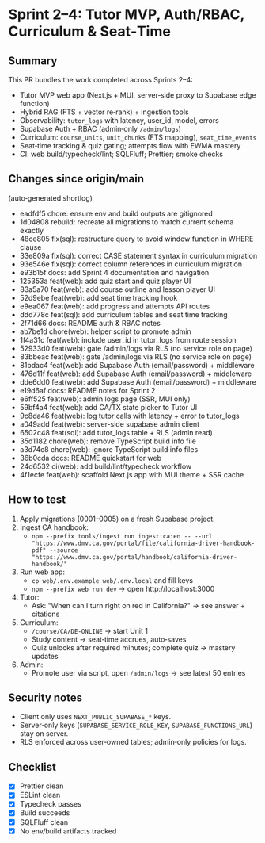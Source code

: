 # Sprint 2–4: Tutor MVP, Auth/RBAC, Curriculum & Seat‑Time

## Summary
This PR bundles the work completed across Sprints 2–4:
- Tutor MVP web app (Next.js + MUI, server‑side proxy to Supabase edge function)
- Hybrid RAG (FTS + vector re‑rank) + ingestion tools
- Observability: `tutor_logs` with latency, user_id, model, errors
- Supabase Auth + RBAC (admin‑only `/admin/logs`)
- Curriculum: `course_units`, `unit_chunks` (FTS mapping), `seat_time_events`
- Seat‑time tracking & quiz gating; attempts flow with EWMA mastery
- CI: web build/typecheck/lint; SQLFluff; Prettier; smoke checks

## Changes since origin/main
(auto‑generated shortlog)
* eadfdf5 chore: ensure env and build outputs are gitignored
* 1d04808 rebuild: recreate all migrations to match current schema exactly
* 48ce805 fix(sql): restructure query to avoid window function in WHERE clause
* 33e809a fix(sql): correct CASE statement syntax in curriculum migration
* 93e546e fix(sql): correct column references in curriculum migration
* e93b15f docs: add Sprint 4 documentation and navigation
* 125353a feat(web): add quiz start and quiz player UI
* 83a5a70 feat(web): add course outline and lesson player UI
* 52d9ebe feat(web): add seat time tracking hook
* e9ea067 feat(web): add progress and attempts API routes
* ddd778c feat(sql): add curriculum tables and seat time tracking
* 2f71d66 docs: README auth & RBAC notes
* ab7be1d chore(web): helper script to promote admin
* 1f4a31c feat(web): include user_id in tutor_logs from route session
* 52933d0 feat(web): gate /admin/logs via RLS (no service role on page)
* 83bbeac feat(web): gate /admin/logs via RLS (no service role on page)
* 81bdac4 feat(web): add Supabase Auth (email/password) + middleware
* 476d11f feat(web): add Supabase Auth (email/password) + middleware
* dde6dd0 feat(web): add Supabase Auth (email/password) + middleware
* e19d6af docs: README notes for Sprint 2
* e6ff525 feat(web): admin logs page (SSR, MUI only)
* 59bf4a4 feat(web): add CA/TX state picker to Tutor UI
* 9c8da46 feat(web): log tutor calls with latency + error to tutor_logs
* a049add feat(web): server-side supabase admin client
* 6502c48 feat(sql): add tutor_logs table + RLS (admin read)
* 35d1182 chore(web): remove TypeScript build info file
* a3d74c8 chore(web): ignore TypeScript build info files
* 36b0cda docs: README quickstart for web
* 24d6532 ci(web): add build/lint/typecheck workflow
* 4f1ecfe feat(web): scaffold Next.js app with MUI theme + SSR cache

## How to test
1. Apply migrations (0001–0005) on a fresh Supabase project.
2. Ingest CA handbook:
   - `npm --prefix tools/ingest run ingest:ca:en -- --url "https://www.dmv.ca.gov/portal/file/california-driver-handbook-pdf" --source "https://www.dmv.ca.gov/portal/handbook/california-driver-handbook/"`
3. Run web app:
   - `cp web/.env.example web/.env.local` and fill keys
   - `npm --prefix web run dev` → open http://localhost:3000
4. Tutor:
   - Ask: "When can I turn right on red in California?" → see answer + citations
5. Curriculum:
   - `/course/CA/DE-ONLINE` → start Unit 1
   - Study content → seat‑time accrues, auto‑saves
   - Quiz unlocks after required minutes; complete quiz → mastery updates
6. Admin:
   - Promote user via script, open `/admin/logs` → see latest 50 entries

## Security notes
- Client only uses `NEXT_PUBLIC_SUPABASE_*` keys.
- Server‑only keys (`SUPABASE_SERVICE_ROLE_KEY`, `SUPABASE_FUNCTIONS_URL`) stay on server.
- RLS enforced across user‑owned tables; admin‑only policies for logs.

## Checklist
- [x] Prettier clean
- [x] ESLint clean
- [x] Typecheck passes
- [x] Build succeeds
- [x] SQLFluff clean
- [x] No env/build artifacts tracked
